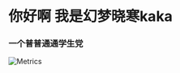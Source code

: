 <h1 align=“center”>你好啊 我是幻梦晓寒kaka</h1>
<h3 align=“center”>一个普普通通学生党</h3><p align=“left”> 


  
  
  
  ![Metrics](https://metrics.lecoq.io/Dreamkaka?template=classic&isocalendar=1&habits=1&pagespeed=1&base=header%2C%20activity%2C%20community%2C%20repositories%2C%20metadata&base.indepth=false&base.hireable=false&base.skip=false&isocalendar=false&isocalendar.duration=full-year&habits=false&habits.from=200&habits.days=14&habits.facts=true&habits.charts=false&habits.charts.type=classic&habits.trim=false&habits.languages.limit=8&habits.languages.threshold=0%25&pagespeed=false&pagespeed.url=https%3A%2F%2Fmwtaoke-docs.netlify.app%2F&pagespeed.detailed=true&pagespeed.screenshot=false&pagespeed.pwa=true&config.timezone=Asia%2FShanghai)

